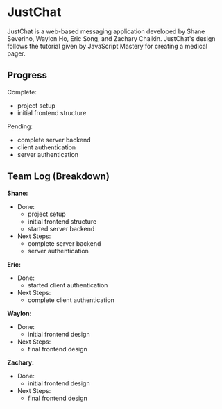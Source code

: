 # JustChat
JustChat is a web-based messaging application developed by Shane Severino, Waylon Ho, Eric Song, and Zachary Chaikin. JustChat's design follows the tutorial given by JavaScript Mastery for creating a medical pager. 

## Progress
Complete:
- project setup
- initial frontend structure

Pending:
- complete server backend
- client authentication
- server authentication

## Team Log (Breakdown)
**Shane:**
- Done:
  - project setup
  - initial frontend structure
  - started server backend
- Next Steps:
  - complete server backend
  - server authentication

**Eric:**
- Done:
  - started client authentication
- Next Steps:
  - complete client authentication

**Waylon:**
- Done:
  - initial frontend design
- Next Steps:
  - final frontend design

**Zachary:**
- Done:
  - initial frontend design
- Next Steps:
  - final frontend design
